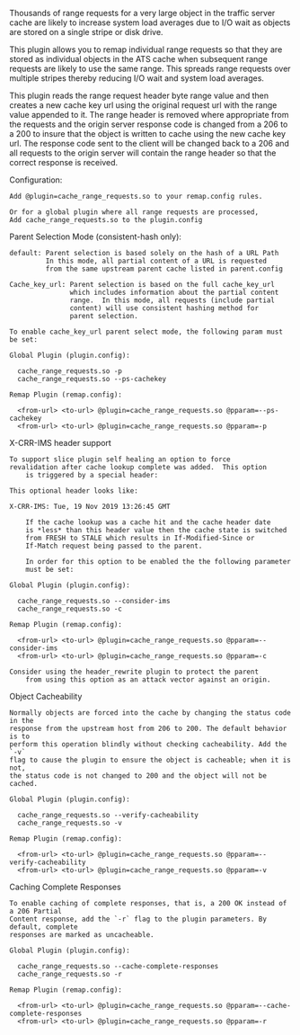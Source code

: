 
Thousands of range requests for a very large object in the traffic server
cache are likely to increase system load averages due to I/O wait as
objects are stored on a single stripe or disk drive.

This plugin allows you to remap individual range requests so that they
are stored as individual objects in the ATS cache when subsequent range
requests are likely to use the same range.  This spreads range requests
over multiple stripes thereby reducing I/O wait and system load averages.

This plugin reads the range request header byte range value and then
creates a new cache key url using the original request url with the range
value appended to it.  The range header is removed where appropriate
from the requests and the origin server response code is changed from
a 206 to a 200 to insure that the object is written to cache using the
new cache key url.  The response code sent to the client will be changed
back to a 206 and all requests to the origin server will contain the
range header so that the correct response is received.

Configuration:

    Add @plugin=cache_range_requests.so to your remap.config rules.

    Or for a global plugin where all range requests are processed,
    Add cache_range_requests.so to the plugin.config

Parent Selection Mode (consistent-hash only):

    default: Parent selection is based solely on the hash of a URL Path
             In this mode, all partial content of a URL is requested
             from the same upstream parent cache listed in parent.config

    Cache_key_url: Parent selection is based on the full cache_key_url
                   which includes information about the partial content
                   range.  In this mode, all requests (include partial
                   content) will use consistent hashing method for
                   parent selection.

    To enable cache_key_url parent select mode, the following param must be set:

    Global Plugin (plugin.config):

      cache_range_requests.so -p
      cache_range_requests.so --ps-cachekey

    Remap Plugin (remap.config):

      <from-url> <to-url> @plugin=cache_range_requests.so @pparam=--ps-cachekey
      <from-url> <to-url> @plugin=cache_range_requests.so @pparam=-p

X-CRR-IMS header support

    To support slice plugin self healing an option to force
    revalidation after cache lookup complete was added.  This option
		is triggered by a special header:

    This optional header looks like:

    X-CRR-IMS: Tue, 19 Nov 2019 13:26:45 GMT

		If the cache lookup was a cache hit and the cache header date
		is *less* than this header value then the cache state is switched
		from FRESH to STALE which results in If-Modified-Since or
		If-Match request being passed to the parent.

		In order for this option to be enabled the the following parameter
		must be set:

    Global Plugin (plugin.config):

      cache_range_requests.so --consider-ims
      cache_range_requests.so -c

    Remap Plugin (remap.config):

      <from-url> <to-url> @plugin=cache_range_requests.so @pparam=--consider-ims
      <from-url> <to-url> @plugin=cache_range_requests.so @pparam=-c

    Consider using the header_rewrite plugin to protect the parent
		from using this option as an attack vector against an origin.

Object Cacheability

    Normally objects are forced into the cache by changing the status code in the
    response from the upstream host from 206 to 200. The default behavior is to
    perform this operation blindly without checking cacheability. Add the `-v`
    flag to cause the plugin to ensure the object is cacheable; when it is not,
    the status code is not changed to 200 and the object will not be cached.

    Global Plugin (plugin.config):

      cache_range_requests.so --verify-cacheability
      cache_range_requests.so -v

    Remap Plugin (remap.config):

      <from-url> <to-url> @plugin=cache_range_requests.so @pparam=--verify-cacheability
      <from-url> <to-url> @plugin=cache_range_requests.so @pparam=-v

Caching Complete Responses

    To enable caching of complete responses, that is, a 200 OK instead of a 206 Partial
    Content response, add the `-r` flag to the plugin parameters. By default, complete
    responses are marked as uncacheable.

    Global Plugin (plugin.config):

      cache_range_requests.so --cache-complete-responses
      cache_range_requests.so -r

    Remap Plugin (remap.config):

      <from-url> <to-url> @plugin=cache_range_requests.so @pparam=--cache-complete-responses
      <from-url> <to-url> @plugin=cache_range_requests.so @pparam=-r